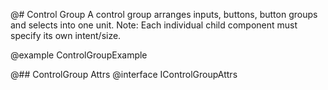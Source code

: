 @# Control Group
A control group arranges inputs, buttons, button groups and selects into one unit. Note: Each individual child component must specify its own intent/size.

@example ControlGroupExample

@## ControlGroup Attrs
@interface IControlGroupAttrs
